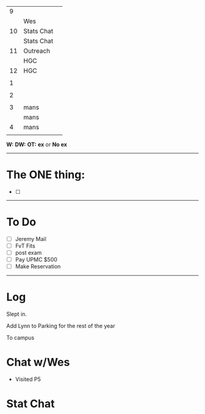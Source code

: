 
|     |            |     |
| --- | ---------- | --- |
| 9   |            |     |
|     | Wes        |     |
| 10  | Stats Chat |     |
|     | Stats Chat |     |
| 11  | Outreach   |     |
|     | HGC        |     |
| 12  | HGC        |     |
|     |            |     |
| 1   |            |     |
|     |            |     |
| 2   |            |     |
|     |            |     |
| 3   | mans       |     |
|     | mans       |     |
| 4   | mans       |     |
|     |            |     |

**W:**
**DW:**
**OT:**
**ex** or **No ex**

---
# The ONE thing: 
- [ ] 

---
# To Do

- [ ] Jeremy Mail
- [ ]  FvT Fits
- [ ] post exam
- [ ] Pay UPMC $500
- [ ] Make Reservation

---

# Log

Slept in. 

Add Lynn to Parking for the rest of the year

To campus

# Chat w/Wes
- Visited P5

# Stat Chat